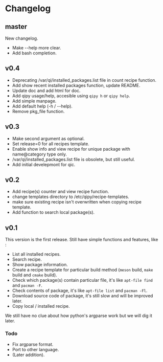 # Changelog

## master

New changelog.
- Make --help more clear. 
- Add bash completion.

## v0.4

- Deprecating /var/qi/installed_packages.list file in count recipe function.
- Add show recent installed packages function, update README.
- Update doc and add html for doc.
- Add qipy usage/help, accesible using `qipy h` or `qipy help`.
- Add simple manpage.
- Add default help (-h / --help).
- Remove pkg_file function.

## v0.3

- Make second argument as optional.
- Set release=0 for all recipes template.
- Enable show info and view recipe for unique package with name@category type only.
- /var/qi/installed_packages.list file is obsolete, but still useful.
- Add initial develepmont for qic.

## v0.2

- Add recipe(s) counter and view recipe function. 
- change templates directory to /etc/qipy/recipe-templates.
- make sure existing recipe isn't overwritten when copying recipe template. 
- Add function to search local package(s).

## v0.1

This version is the first release. Still have simple functions and features, like :

- List all installed recipes.
- Search recipe.
- Show package information.
- Create a recipe template for particular build method (`meson` build, `make` build and `cmake` build).
- Check which package(s) contain particular file, it's like `apt-file find` and `pacman -F`.
- Check contents of package, it's like `apt-file list` and `pacman -Fl`.
- Download source code of package, it's still slow and will be improved later.
- Copy local / installed recipe.

We still have no clue about how python's argparse work but we will dig it later.


### Todo

- Fix argparse format.
- Port to other language.
- (Later addition).
